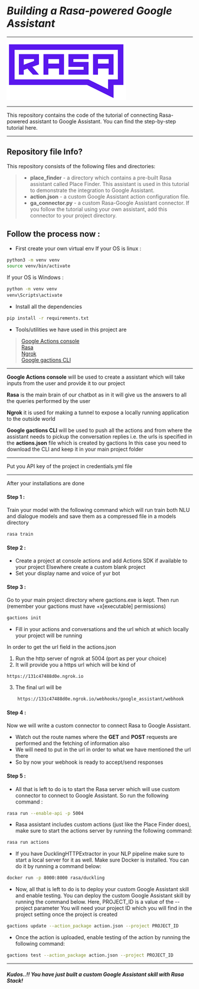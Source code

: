 # *Building a Rasa-powered Google Assistant*

***
![img](rasa2.png)
***
This repository contains the code of the tutorial of connecting Rasa-powered assistant to Google Assistant. You can find the step-by-step tutorial here.

***

## Repository file Info?

This repository consists of the following files and directories:
>
>- **place_finder** - a directory which contains a pre-built Rasa assistant called Place Finder. This assistant is used in this tutorial to demonstrate the integration to Google Assistant.
>- **action.json** - a custom Google Assistant action configuration file.
>- **ga_connector.py** - a custom Rasa-Google Assistant connector. If you follow the tutorial using your own assistant, add this connector to your project directory.


## Follow the process now : 

- First create your own virtual env
If your OS is linux :
```sh
python3 -m venv venv
source venv/bin/activate
```
If your OS is Windows :
```sh
python -m venv venv
venv\Scripts\activate
```

- Install all the dependencies

```sh
pip install -r requirements.txt
```

- Tools/utilities we have used in this project are

>[Google Actions console](https://console.actions.google.com/) <br>
>[Rasa](https://github.com/RasaHQ/rasa) <br>
>[Ngrok](https://ngrok.com/) <br>
>[Google gactions CLI](https://developers.google.com/actions/tools/gactions-cli)
***
**Google Actions console** will be used to create a assistant which will take 
inputs from the user and provide it to our project

**Rasa** is the main  brain of our chatbot as in it will give us the answers to 
all the queries performed by the user

**Ngrok** it is used for making a tunnel to expose a locally 
running application to the outside world

**Google gactions CLI** will be used to push all the actions and from 
where the assistant needs to pickup the conversation replies i.e. the urls
is specified in the **actions.json** file which is created by gactions
In this case you need to download the CLI and keep it in your main project folder
***
Put you API key of the project in credentials.yml file
***
After your installations are done

#### Step 1 :
Train your model with the following command which will run train both NLU and dialogue models and 
save them as a compressed file in a models directory
```sh
rasa train
```

#### Step 2 :
- Create a project at console actions and add Actions SDK if available to your project
Elsewhere create a custom blank project
- Set your display name and voice of yur bot


#### Step 3 :
Go to your main project directory where gactions.exe is kept.
Then run (remember your gactions must have +x[executable] permissions)
```sh
gactions init
```

- Fill in your actions and conversations and the url which at which locally your project will be running

In order to get the url field in the actions.json
1. Run the http server of ngrok at 5004 (port as per your choice)
2. It will provide you a https url which will be kind of  
```shell
https://131c47488d0e.ngrok.io
```
3. The final url will be 
```sh
    https://131c47488d0e.ngrok.io/webhooks/google_assistant/webhook
```

#### Step 4 :

Now we will write a custom connector to connect Rasa to Google Assistant.
- Watch out the route names where the **GET** and **POST** requests are performed and the fetching of information also
- We will need to put in the url in order to what we have mentioned the url there
- So by now your webhook is ready to accept/send responses


#### Step 5 :

- All that is left to do is to start the Rasa server which will 
use custom connector to connect to Google Assistant.
So run the following command : 
```sh
rasa run --enable-api -p 5004
```

- Rasa assistant includes custom actions (just like the Place Finder does), make sure to start the 
actions server by running the following command:
```sh
rasa run actions
```  

- If you have DucklingHTTPExtractor in your NLP pipeline make sure to start a local server 
  for it as well. Make sure Docker is installed. You can do it by running a command below:
```sh
docker run -p 8000:8000 rasa/duckling
```  

- Now, all that is left to do is to deploy your custom Google Assistant skill and enable testing. 
You can deploy the custom Google Assistant skill by running the command 
below. Here, PROJECT_ID is a value of the --project parameter
You will need your project ID which you will find in the 
project setting once the project is created
  
```sh
gactions update --action_package action.json --project PROJECT_ID
```

- Once the action is uploaded, enable testing of the action 
by running the following command:

```sh
gactions test --action_package action.json --project PROJECT_ID
```
***

#### *Kudos..!! You have just built a custom Google Assistant skill with Rasa Stack!*